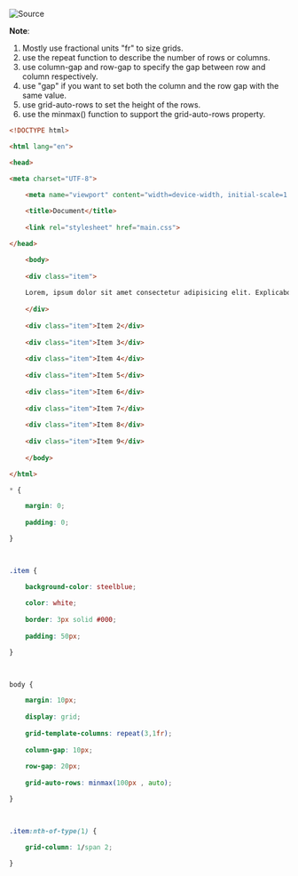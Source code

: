 ![Source](https://youtu.be/t6CBKf8K_Ac)

**Note**:
1. Mostly use fractional units "fr" to size grids.
2. use the repeat function to describe the number of rows or columns.
3. use column-gap and row-gap to specify the gap between row and column respectively.
4. use "gap" if you want to set both the column and the row gap with the same value.
5. use grid-auto-rows to set the height of the rows.
6. use the minmax() function to support the grid-auto-rows property.

```html
<!DOCTYPE html>

<html lang="en">

<head>

<meta charset="UTF-8">

	<meta name="viewport" content="width=device-width, initial-scale=1.0">
	
	<title>Document</title>
	
	<link rel="stylesheet" href="main.css">

</head>

	<body>
	
	<div class="item">
	
	Lorem, ipsum dolor sit amet consectetur adipisicing elit. Explicabo omnis cupiditate iste incidunt libero placeat commodi exercitationem nemo pariatur perferendis itaque dolores sit autem, qui repudiandae aut laborum voluptatum minus? Rem, qui minima est nobis consequuntur aliquid impedit modi obcaecati quod ipsum facere corporis repellendus porro, cum sunt, culpa hic.
	
	</div>
	
	<div class="item">Item 2</div>
	
	<div class="item">Item 3</div>
	
	<div class="item">Item 4</div>
	
	<div class="item">Item 5</div>
	
	<div class="item">Item 6</div>
	
	<div class="item">Item 7</div>
	
	<div class="item">Item 8</div>
	
	<div class="item">Item 9</div>
	
	</body>

</html>
```

```css
* {

	margin: 0;
	
	padding: 0;

}

  

.item {

	background-color: steelblue;
	
	color: white;
	
	border: 3px solid #000;
	
	padding: 50px;

}

  

body {

	margin: 10px;
	
	display: grid;
	
	grid-template-columns: repeat(3,1fr);
	
	column-gap: 10px;
	
	row-gap: 20px;
	
	grid-auto-rows: minmax(100px , auto);

}

  

.item:nth-of-type(1) {

	grid-column: 1/span 2;

}
```
